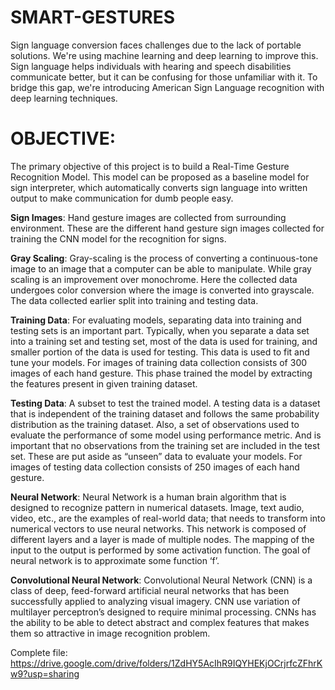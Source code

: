 # SMART-GESTURES 
Sign language conversion faces challenges due to the lack of portable solutions. We're using machine learning and deep learning to improve this. Sign language helps individuals with hearing and speech disabilities communicate better, but it can be confusing for those unfamiliar with it. To bridge this gap, we're introducing American Sign Language recognition with deep learning techniques.

# OBJECTIVE: 
The primary objective of this project is to build a Real-Time Gesture Recognition 
Model. This model can be proposed as a baseline model for sign interpreter, 
which automatically converts sign language into written output to make 
communication for dumb people easy. 

**Sign Images**:  Hand gesture images are collected from surrounding environment. 
These are the different hand gesture sign images collected for training the CNN 
model for the recognition for signs. 

**Gray Scaling**: Gray-scaling is the process of converting a continuous-tone image 
to an image that a computer can be able to manipulate. While gray scaling is an 
improvement over monochrome. Here the collected data undergoes color 
conversion where the image is converted into grayscale. The data collected 
earlier split into training and testing data. 

**Training Data**: For evaluating models, separating data into training and testing 
sets is an important part. Typically, when you separate a data set into a training 
set and testing set, most of the data is used for training, and smaller portion of the 
data is used for testing. This data is used to fit and tune your models. For images 
of training data collection consists of 300 images of each hand gesture. This 
phase trained the model by extracting the features present in given training 
dataset. 

**Testing Data**: A subset to test the trained model. A testing data is a dataset that 
is independent of the training dataset and follows the same probability 
distribution as the training dataset. Also, a set of observations used to evaluate 
the performance of some model using performance metric. And is important that 
no observations from the training set are included in the test set. These are put 
aside as “unseen” data to evaluate your models. For images of testing data 
collection consists of 250 images of each hand gesture. 

**Neural Network**: Neural Network is a human brain algorithm that is designed to 
recognize pattern in numerical datasets. Image, text audio, video, etc., are the 
examples of real-world data; that needs to transform into numerical vectors to use 
neural networks. This network is composed of different layers and a layer is 
made of multiple nodes. The mapping of the input to the output is performed by 
some activation function. The goal of neural network is to approximate some 
function ‘f’. 

**Convolutional Neural Network**: Convolutional Neural Network (CNN) is a 
class of deep, feed-forward artificial neural networks that has been successfully 
applied to analyzing visual imagery. CNN use variation of multilayer 
perceptron’s designed to require minimal processing. CNNs has the ability to be 
able to detect abstract and complex features that makes them so attractive in 
image recognition problem. 

Complete file: https://drive.google.com/drive/folders/1ZdHY5AcIhR9IQYHEKjOCrjrfcZFhrKw9?usp=sharing
